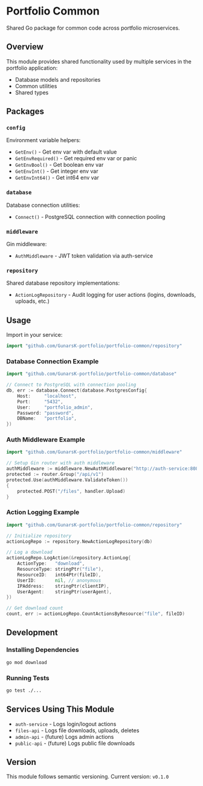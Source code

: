 # Portfolio Common

Shared Go package for common code across portfolio microservices.

## Overview

This module provides shared functionality used by multiple services in the portfolio application:
- Database models and repositories
- Common utilities
- Shared types

## Packages

### `config`

Environment variable helpers:
- `GetEnv()` - Get env var with default value
- `GetEnvRequired()` - Get required env var or panic
- `GetEnvBool()` - Get boolean env var
- `GetEnvInt()` - Get integer env var
- `GetEnvInt64()` - Get int64 env var

### `database`

Database connection utilities:
- `Connect()` - PostgreSQL connection with connection pooling

### `middleware`

Gin middleware:
- `AuthMiddleware` - JWT token validation via auth-service

### `repository`

Shared database repository implementations:
- `ActionLogRepository` - Audit logging for user actions (logins, downloads, uploads, etc.)

## Usage

Import in your service:

```go
import "github.com/GunarsK-portfolio/portfolio-common/repository"
```

### Database Connection Example

```go
import "github.com/GunarsK-portfolio/portfolio-common/database"

// Connect to PostgreSQL with connection pooling
db, err := database.Connect(database.PostgresConfig{
    Host:     "localhost",
    Port:     "5432",
    User:     "portfolio_admin",
    Password: "password",
    DBName:   "portfolio",
})
```

### Auth Middleware Example

```go
import "github.com/GunarsK-portfolio/portfolio-common/middleware"

// Setup Gin router with auth middleware
authMiddleware := middleware.NewAuthMiddleware("http://auth-service:8084/api/v1")
protected := router.Group("/api/v1")
protected.Use(authMiddleware.ValidateToken())
{
    protected.POST("/files", handler.Upload)
}
```

### Action Logging Example

```go
import "github.com/GunarsK-portfolio/portfolio-common/repository"

// Initialize repository
actionLogRepo := repository.NewActionLogRepository(db)

// Log a download
actionLogRepo.LogAction(&repository.ActionLog{
    ActionType:   "download",
    ResourceType: stringPtr("file"),
    ResourceID:   int64Ptr(fileID),
    UserID:       nil, // anonymous
    IPAddress:    stringPtr(clientIP),
    UserAgent:    stringPtr(userAgent),
})

// Get download count
count, err := actionLogRepo.CountActionsByResource("file", fileID)
```

## Development

### Installing Dependencies

```bash
go mod download
```

### Running Tests

```bash
go test ./...
```

## Services Using This Module

- `auth-service` - Logs login/logout actions
- `files-api` - Logs file downloads, uploads, deletes
- `admin-api` - (future) Logs admin actions
- `public-api` - (future) Logs public file downloads

## Version

This module follows semantic versioning. Current version: `v0.1.0`
